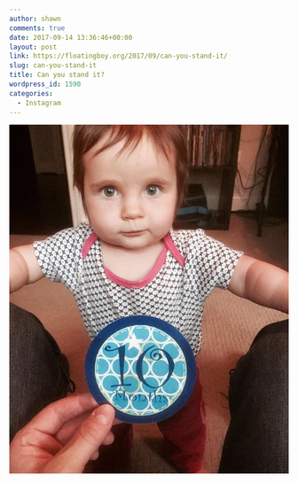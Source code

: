 ```yaml
---
author: shawn
comments: true
date: 2017-09-14 13:36:46+00:00
layout: post
link: https://floatingboy.org/2017/09/can-you-stand-it/
slug: can-you-stand-it
title: Can you stand it?
wordpress_id: 1590
categories:
  - Instagram
---
```


[![Can you stand it?](/assets/media/2017/09/18095901_262377734226299_3424659247969861632_n.jpg)](/assets/media/2017/09/18095901_262377734226299_3424659247969861632_n.jpg)
